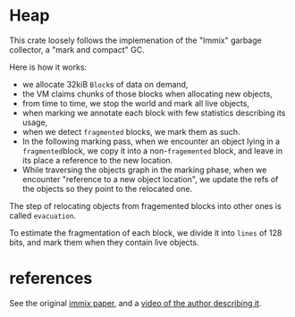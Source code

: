 # Heap
This crate loosely follows the implemenation of the "Immix" garbage collector,
a "mark and compact" GC.

Here is how it works:
* we allocate 32kiB `Block`s of data on demand,
* the VM claims chunks of those blocks when allocating new objects,
* from time to time, we stop the world and mark all live objects,
* when marking we annotate each block with few statistics describing its usage,
* when we detect `fragmented` blocks, we mark them as such.
* In the following marking pass, when we encounter an object lying in a `fragmented`block,
  we copy it into a non-`fragemented` block, and leave in its place a reference to the 
  new location.
* While traversing the objects graph in the marking phase, when we encounter "reference to a new   object location", we update the refs of the objects so they point to the relocated one.

The step of relocating objects from fragemented blocks into other ones is called `evacuation`.

To estimate the fragmentation of each block, we divide it into `lines` of 128 bits, 
and mark them when they contain live objects.

# references
See the original [immix paper](https://www.cs.utexas.edu/users/speedway/DaCapo/papers/immix-pldi-2008.pdf), 
and a [video of the author describing it](https://www.youtube.com/watch?v=73djjTs4sew).
